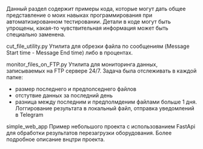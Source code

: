 Данный раздел содержит примеры кода, которые могут дать общее представление о моих навыках программирования при автоматизированном тестировании.
Детали в коде могут быть упрощены, какая-то чувствительная информация может быть специально заменена.

cut_file_utility.py
Утилита для обрезки файла по сообщениям (Message Start time - Message End time) либо в процентах.

monitor_files_on_FTP.py
Утилита для мониторинга данных, записываемых на FTP сервере 24/7. Задача была отслеживать в каждой папке:
- размер последнего и предполседнего файлов
- отстутвие данных за последний день
- разница между последним и предполмденим файлами больше 1 дня.
Логгирование результата в локальный файл, отправка уведомлений в Telegram

simple_web_app
Пример небольшого проекта с использованием FastApi для обработки результатов перезагрузки оборудования.
Более подробное описание внцтри проекта.
